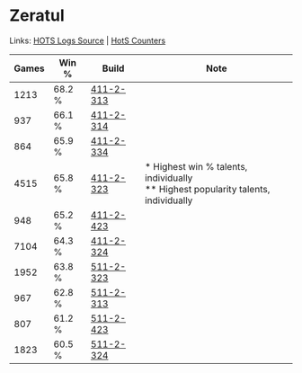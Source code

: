 # Zeratul

Links: [HOTS Logs Source](https://www.hotslogs.com/Sitewide/HeroDetails?Hero=Zeratul) | [HotS Counters](http://hotscounters.com/#/hero/Zeratul)

Games  | Win %  | Build     | Note
-----  | -----  | -----     | ----
1213   | 68.2 % | [411-2-313](http://www.heroesfire.com/hots/talent-calculator/zeratul#rrOv) | 
937    | 66.1 % | [411-2-314](http://www.heroesfire.com/hots/talent-calculator/zeratul#rrOw) | 
864    | 65.9 % | [411-2-334](http://www.heroesfire.com/hots/talent-calculator/zeratul#rrPE) | 
4515   | 65.8 % | [411-2-323](http://www.heroesfire.com/hots/talent-calculator/zeratul#rrP3) | * Highest win % talents, individually <br/>** Highest popularity talents, individually
948    | 65.2 % | [411-2-423](http://www.heroesfire.com/hots/talent-calculator/zeratul#rrQd) | 
7104   | 64.3 % | [411-2-324](http://www.heroesfire.com/hots/talent-calculator/zeratul#rrP4) | 
1952   | 63.8 % | [511-2-323](http://www.heroesfire.com/hots/talent-calculator/zeratul#vfY3) | 
967    | 62.8 % | [511-2-313](http://www.heroesfire.com/hots/talent-calculator/zeratul#vfXv) | 
807    | 61.2 % | [511-2-423](http://www.heroesfire.com/hots/talent-calculator/zeratul#vfZd) | 
1823   | 60.5 % | [511-2-324](http://www.heroesfire.com/hots/talent-calculator/zeratul#vfY4) | 
